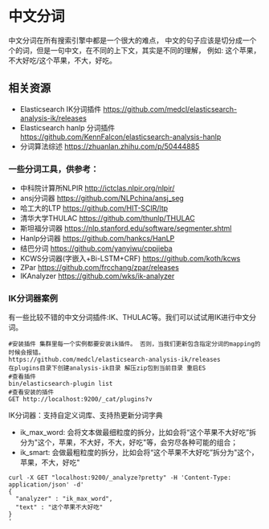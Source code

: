 # 中文分词
中文分词在所有搜索引擎中都是一个很大的难点，
中文的句子应该是切分成一个个的词，但是一句中文，在不同的上下文，其实是不同的理解，
例如: 这个苹果，不大好吃/这个苹果，不大，好吃。

## 相关资源
- Elasticsearch IK分词插件 https://github.com/medcl/elasticsearch-analysis-ik/releases
- Elasticsearch hanlp 分词插件 https://github.com/KennFalcon/elasticsearch-analysis-hanlp
- 分词算法综述 https://zhuanlan.zhihu.com/p/50444885

### 一些分词工具，供参考：
- 中科院计算所NLPIR http://ictclas.nlpir.org/nlpir/
- ansj分词器 https://github.com/NLPchina/ansj_seg
- 哈工大的LTP https://github.com/HIT-SCIR/ltp
- 清华大学THULAC https://github.com/thunlp/THULAC
- 斯坦福分词器 https://nlp.stanford.edu/software/segmenter.shtml
- Hanlp分词器 https://github.com/hankcs/HanLP
- 结巴分词 https://github.com/yanyiwu/cppjieba
- KCWS分词器(字嵌入+Bi-LSTM+CRF) https://github.com/koth/kcws
- ZPar https://github.com/frcchang/zpar/releases
- IKAnalyzer https://github.com/wks/ik-analyzer

### IK分词器案例
有一些比较不错的中文分词插件:IK、THULAC等。我们可以试试用IK进行中文分词。
```
#安装插件 集群里每一个实例都要安装ik插件。 否则，当我们更新包含指定分词的mapping的时候会报错。
https://github.com/medcl/elasticsearch-analysis-ik/releases
在plugins目录下创建analysis-ik目录 解压zip包到当前目录 重启ES
#查看插件
bin/elasticsearch-plugin list
#查看安装的插件
GET http://localhost:9200/_cat/plugins?v
```
IK分词器：支持自定义词库、支持热更新分词字典
- ik_max_word: 会将文本做最细粒度的拆分，比如会将“这个苹果不大好吃”拆分为"这个，苹果，不大好，不大，好吃"等，会穷尽各种可能的组合；
- ik_smart: 会做最粗粒度的拆分，比如会将“这个苹果不大好吃”拆分为"这个，苹果，不大，好吃"

```
curl -X GET "localhost:9200/_analyze?pretty" -H 'Content-Type: application/json' -d'
{
  "analyzer" : "ik_max_word",
  "text" : "这个苹果不大好吃"
}
'
```